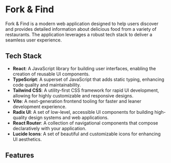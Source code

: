 # **Fork & Find**

<p>Fork & Find is a modern web application designed to help users discover and provides detailed information about delicious food from a variety of restaurants. The application leverages a robust tech stack to deliver a seamless user experience.</p>

## Tech Stack
- **React**: A JavaScript library for building user interfaces, enabling the creation of reusable UI components.
- **TypeScript**: A superset of JavaScript that adds static typing, enhancing code quality and maintainability.
- **Tailwind CSS**: A utility-first CSS framework for rapid UI development, allowing for highly customizable and responsive designs.
- **Vite**: A next-generation frontend tooling for faster and leaner development experience.
- **Radix UI**: A set of low-level, accessible UI components for building high-quality design systems and web applications.
- **React Router**: A collection of navigational components that compose declaratively with your application.
- **Lucide Icons**: A set of beautiful and customizable icons for enhancing UI aesthetics.

## Features
